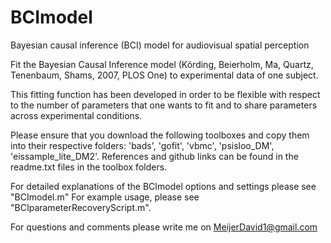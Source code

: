 # BCImodel
Bayesian causal inference (BCI) model for audiovisual spatial perception

Fit the Bayesian Causal Inference model (Körding, Beierholm, Ma, Quartz, Tenenbaum, Shams, 2007, PLOS One) to experimental data of one subject.  

This fitting function has been developed in order to be flexible with respect to the number of parameters that one wants to fit and to share parameters across experimental conditions. 

Please ensure that you download the following toolboxes and copy them into their respective folders: 'bads', 'gofit', 'vbmc', 'psisloo_DM', 'eissample_lite_DM2'.
References and github links can be found in the readme.txt files in the toolbox folders.

For detailed explanations of the BCImodel options and settings please see "BCImodel.m"
For example usage, please see "BCIparameterRecoveryScript.m".

For questions and comments please write me on MeijerDavid1@gmail.com